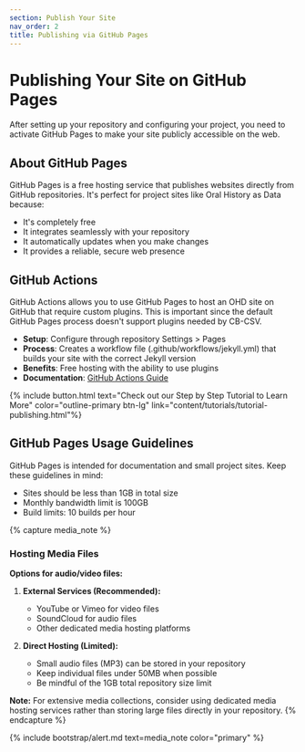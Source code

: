 ```yaml
---
section: Publish Your Site
nav_order: 2
title: Publishing via GitHub Pages
---
```


# Publishing Your Site on GitHub Pages

After setting up your repository and configuring your project, you need to activate GitHub Pages to make your site publicly accessible on the web.

## About GitHub Pages

GitHub Pages is a free hosting service that publishes websites directly from GitHub repositories. It's perfect for project sites like Oral History as Data because:

- It's completely free
- It integrates seamlessly with your repository
- It automatically updates when you make changes
- It provides a reliable, secure web presence

## GitHub Actions

GitHub Actions allows you to use GitHub Pages to host an OHD site on GitHub that require custom plugins. This is important since the default GitHub Pages process doesn't support plugins needed by CB-CSV.

- **Setup**: Configure through repository Settings > Pages
- **Process**: Creates a workflow file (.github/workflows/jekyll.yml) that builds your site with the correct Jekyll version
- **Benefits**: Free hosting with the ability to use plugins
- **Documentation**: [GitHub Actions Guide](https://collectionbuilder.github.io/cb-docs/docs/deploy/actions/)


{% include button.html text="Check out our Step by Step Tutorial to Learn More" color="outline-primary btn-lg" link="content/tutorials/tutorial-publishing.html"%}


## GitHub Pages Usage Guidelines

GitHub Pages is intended for documentation and small project sites. Keep these guidelines in mind:

- Sites should be less than 1GB in total size
- Monthly bandwidth limit is 100GB
- Build limits: 10 builds per hour

{% capture media_note %}
### Hosting Media Files

**Options for audio/video files:**

1. **External Services (Recommended):**
   - YouTube or Vimeo for video files
   - SoundCloud for audio files
   - Other dedicated media hosting platforms

2. **Direct Hosting (Limited):**
   - Small audio files (MP3) can be stored in your repository
   - Keep individual files under 50MB when possible
   - Be mindful of the 1GB total repository size limit

**Note:** For extensive media collections, consider using dedicated media hosting services rather than storing large files directly in your repository.
{% endcapture %}

{% include bootstrap/alert.md text=media_note color="primary" %}
